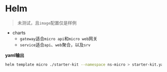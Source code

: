 # Helm

> 未测试，且`image`配置仅是样例

- charts
    - `gateway`适合`micro api`和`micro web`网关
    - `service`适合`api`、`web`聚合，以及`srv`

**yaml输出**
```bash
helm template micro ./starter-kit --namespace ns-micro > starter-kit.yaml
```
